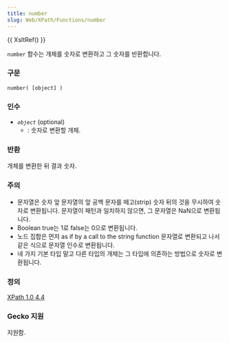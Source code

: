 ```yaml
---
title: number
slug: Web/XPath/Functions/number
---
```


{{ XsltRef() }}

`number` 함수는 개체를 숫자로 변환하고 그 숫자를 반환합니다.

### 구문

```
number( [object] )
```

### 인수

- _`object`_
  (optional)
  - : 숫자로 변환할 개체.

### 반환

개체를 변환한 뒤 결과 숫자.

### 주의

- 문자열은 숫자 앞 문자열의 앞 공백 문자를 떼고(strip) 숫자 뒤의 것을 무시하여 숫자로 변환됩니다. 문자열이 패턴과 일치하지 않으면, 그 문자열은 NaN으로 변환됩니다.
- Boolean true는 1로 false는 0으로 변환됩니다.
- 노드 집합은 먼저 as if by a call to the string function 문자열로 변환되고 나서 같은 식으로 문자열 인수로 변환됩니다.
- 네 가지 기본 타입 말고 다른 타입의 개체는 그 타입에 의존하는 방법으로 숫자로 변환됩니다.

### 정의

[XPath 1.0 4.4](http://www.w3.org/TR/xpath#function-number)

### Gecko 지원

지원함.
